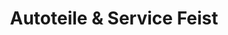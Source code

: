 ---
title: "Autoteile & Service Feist"
url: /thum/autoteile-und-service-feist/
shop: Autowerkstatt
---